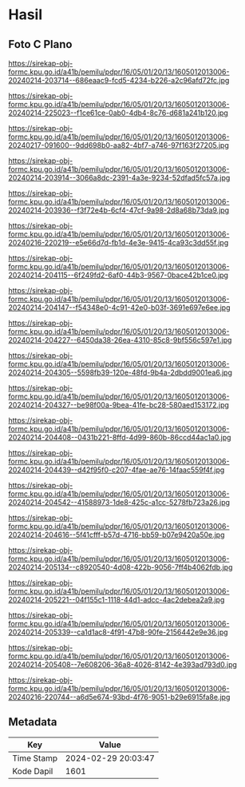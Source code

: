 # Hasil

## Foto C Plano

https://sirekap-obj-formc.kpu.go.id/a41b/pemilu/pdpr/16/05/01/20/13/1605012013006-20240214-203714--686eaac9-fcd5-4234-b226-a2c96afd72fc.jpg

https://sirekap-obj-formc.kpu.go.id/a41b/pemilu/pdpr/16/05/01/20/13/1605012013006-20240214-225023--f1ce61ce-0ab0-4db4-8c76-d681a241b120.jpg

https://sirekap-obj-formc.kpu.go.id/a41b/pemilu/pdpr/16/05/01/20/13/1605012013006-20240217-091600--9dd698b0-aa82-4bf7-a746-97f163f27205.jpg

https://sirekap-obj-formc.kpu.go.id/a41b/pemilu/pdpr/16/05/01/20/13/1605012013006-20240214-203914--3066a8dc-2391-4a3e-9234-52dfad5fc57a.jpg

https://sirekap-obj-formc.kpu.go.id/a41b/pemilu/pdpr/16/05/01/20/13/1605012013006-20240214-203936--f3f72e4b-6cf4-47cf-9a98-2d8a68b73da9.jpg

https://sirekap-obj-formc.kpu.go.id/a41b/pemilu/pdpr/16/05/01/20/13/1605012013006-20240216-220219--e5e66d7d-fb1d-4e3e-9415-4ca93c3dd55f.jpg

https://sirekap-obj-formc.kpu.go.id/a41b/pemilu/pdpr/16/05/01/20/13/1605012013006-20240214-204115--6f249fd2-6af0-44b3-9567-0bace42b1ce0.jpg

https://sirekap-obj-formc.kpu.go.id/a41b/pemilu/pdpr/16/05/01/20/13/1605012013006-20240214-204147--f54348e0-4c91-42e0-b03f-3691e697e6ee.jpg

https://sirekap-obj-formc.kpu.go.id/a41b/pemilu/pdpr/16/05/01/20/13/1605012013006-20240214-204227--6450da38-26ea-4310-85c8-9bf556c597e1.jpg

https://sirekap-obj-formc.kpu.go.id/a41b/pemilu/pdpr/16/05/01/20/13/1605012013006-20240214-204305--5598fb39-120e-48fd-9b4a-2dbdd9001ea6.jpg

https://sirekap-obj-formc.kpu.go.id/a41b/pemilu/pdpr/16/05/01/20/13/1605012013006-20240214-204327--be98f00a-9bea-41fe-bc28-580aed153172.jpg

https://sirekap-obj-formc.kpu.go.id/a41b/pemilu/pdpr/16/05/01/20/13/1605012013006-20240214-204408--0431b221-8ffd-4d99-860b-86ccd44ac1a0.jpg

https://sirekap-obj-formc.kpu.go.id/a41b/pemilu/pdpr/16/05/01/20/13/1605012013006-20240214-204439--d42f95f0-c207-4fae-ae76-14faac559f4f.jpg

https://sirekap-obj-formc.kpu.go.id/a41b/pemilu/pdpr/16/05/01/20/13/1605012013006-20240214-204542--41588973-1de8-425c-a1cc-5278fb723a26.jpg

https://sirekap-obj-formc.kpu.go.id/a41b/pemilu/pdpr/16/05/01/20/13/1605012013006-20240214-204616--5f41cfff-b57d-4716-bb59-b07e9420a50e.jpg

https://sirekap-obj-formc.kpu.go.id/a41b/pemilu/pdpr/16/05/01/20/13/1605012013006-20240214-205134--c8920540-4d08-422b-9056-7ff4b4062fdb.jpg

https://sirekap-obj-formc.kpu.go.id/a41b/pemilu/pdpr/16/05/01/20/13/1605012013006-20240214-205221--04f155c1-1118-44d1-adcc-4ac2debea2a9.jpg

https://sirekap-obj-formc.kpu.go.id/a41b/pemilu/pdpr/16/05/01/20/13/1605012013006-20240214-205339--ca1d1ac8-4f91-47b8-90fe-2156442e9e36.jpg

https://sirekap-obj-formc.kpu.go.id/a41b/pemilu/pdpr/16/05/01/20/13/1605012013006-20240214-205408--7e608206-36a8-4026-8142-4e393ad793d0.jpg

https://sirekap-obj-formc.kpu.go.id/a41b/pemilu/pdpr/16/05/01/20/13/1605012013006-20240216-220744--a6d5e674-93bd-4f76-9051-b29e6915fa8e.jpg


## Metadata

| Key        | Value               |
| ---------- | ------------------- |
| Time Stamp | 2024-02-29 20:03:47 |
| Kode Dapil | 1601                |




